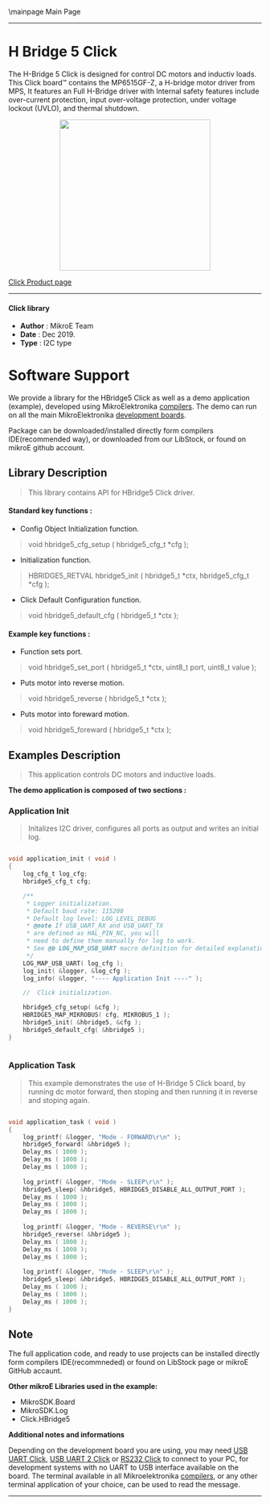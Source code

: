 \mainpage Main Page
 
 
---
# H Bridge 5 Click

The H-Bridge 5 Click is designed for control DC motors and inductiv loads. This Click board™ contains the MP6515GF-Z, a H-bridge motor driver from MPS, It features an Full H-Bridge driver with Internal safety features include over-current protection, input over-voltage protection, under voltage lockout (UVLO), and thermal shutdown.

<p align="center">
  <img src="https://download.mikroe.com/images/click_for_ide/hbridge5_click.png" height=300px>
</p>

[Click Product page](https://www.mikroe.com/h-bridge-5-click)

---


#### Click library 

- **Author**        : MikroE Team
- **Date**          : Dec 2019.
- **Type**          : I2C type


# Software Support

We provide a library for the HBridge5 Click 
as well as a demo application (example), developed using MikroElektronika 
[compilers](https://shop.mikroe.com/compilers). 
The demo can run on all the main MikroElektronika [development boards](https://shop.mikroe.com/development-boards).

Package can be downloaded/installed directly form compilers IDE(recommended way), or downloaded from our LibStock, or found on mikroE github account. 

## Library Description

> This library contains API for HBridge5 Click driver.

#### Standard key functions :

- Config Object Initialization function.
> void hbridge5_cfg_setup ( hbridge5_cfg_t *cfg ); 
 
- Initialization function.
> HBRIDGE5_RETVAL hbridge5_init ( hbridge5_t *ctx, hbridge5_cfg_t *cfg );

- Click Default Configuration function.
> void hbridge5_default_cfg ( hbridge5_t *ctx );


#### Example key functions :

- Function sets port.
> void hbridge5_set_port ( hbridge5_t *ctx, uint8_t port, uint8_t value );
 
- Puts motor into reverse motion.
> void hbridge5_reverse ( hbridge5_t *ctx );

- Puts motor into foreward motion.
> void hbridge5_foreward ( hbridge5_t *ctx );

## Examples Description

> This application controls DC motors and inductive loads.

**The demo application is composed of two sections :**

### Application Init 

> Initalizes I2C driver, configures all ports as output and writes an initial log.

```c

void application_init ( void )
{
    log_cfg_t log_cfg;
    hbridge5_cfg_t cfg;

    /** 
     * Logger initialization.
     * Default baud rate: 115200
     * Default log level: LOG_LEVEL_DEBUG
     * @note If USB_UART_RX and USB_UART_TX 
     * are defined as HAL_PIN_NC, you will 
     * need to define them manually for log to work. 
     * See @b LOG_MAP_USB_UART macro definition for detailed explanation.
     */
    LOG_MAP_USB_UART( log_cfg );
    log_init( &logger, &log_cfg );
    log_info( &logger, "---- Application Init ----" );

    //  Click initialization.

    hbridge5_cfg_setup( &cfg );
    HBRIDGE5_MAP_MIKROBUS( cfg, MIKROBUS_1 );
    hbridge5_init( &hbridge5, &cfg );
    hbridge5_default_cfg( &hbridge5 );
}
  
```

### Application Task

> This example demonstrates the use of H-Bridge 5 Click board, by running dc motor forward, then stoping and then running it in reverse and stoping again.

```c

void application_task ( void )
{
    log_printf( &logger, "Mode - FORWARD\r\n" );
    hbridge5_forward( &hbridge5 );
    Delay_ms ( 1000 );
    Delay_ms ( 1000 );
    Delay_ms ( 1000 );
    
    log_printf( &logger, "Mode - SLEEP\r\n" );
    hbridge5_sleep( &hbridge5, HBRIDGE5_DISABLE_ALL_OUTPUT_PORT );
    Delay_ms ( 1000 );
    Delay_ms ( 1000 );
    Delay_ms ( 1000 );
    
    log_printf( &logger, "Mode - REVERSE\r\n" );
    hbridge5_reverse( &hbridge5 );
    Delay_ms ( 1000 );
    Delay_ms ( 1000 );
    Delay_ms ( 1000 );
    
    log_printf( &logger, "Mode - SLEEP\r\n" );
    hbridge5_sleep( &hbridge5, HBRIDGE5_DISABLE_ALL_OUTPUT_PORT );
    Delay_ms ( 1000 );
    Delay_ms ( 1000 );
    Delay_ms ( 1000 );
}  

```

## Note

The full application code, and ready to use projects can be  installed directly form compilers IDE(recommneded) or found on LibStock page or mikroE GitHub accaunt.

**Other mikroE Libraries used in the example:** 

- MikroSDK.Board
- MikroSDK.Log
- Click.HBridge5

**Additional notes and informations**

Depending on the development board you are using, you may need 
[USB UART Click](https://shop.mikroe.com/usb-uart-click), 
[USB UART 2 Click](https://shop.mikroe.com/usb-uart-2-click) or 
[RS232 Click](https://shop.mikroe.com/rs232-click) to connect to your PC, for 
development systems with no UART to USB interface available on the board. The 
terminal available in all Mikroelektronika 
[compilers](https://shop.mikroe.com/compilers), or any other terminal application 
of your choice, can be used to read the message.


---
